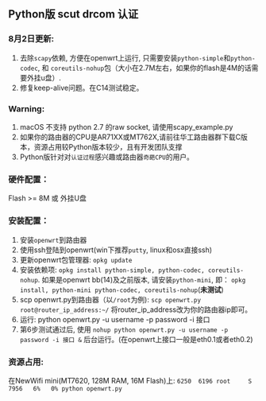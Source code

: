 ## Python版 scut drcom 认证

### 8月2日更新:
1. 去除`scapy`依赖, 方便在openwrt上运行, 只需要安装`python-simple`和`python-codec`, 和 `coreutils-nohup`包（大小在2.7M左右，如果你的flash是4M的话需要外挂u盘）.
2. 修复keep-alive问题。在C14测试稳定。

###  Warning:
1. macOS 不支持 python 2.7 的raw socket, 请使用scapy_example.py
2.  如果你的路由器的CPU是AR71XX或MT762X,请前往华工路由器群下载C版本，资源占用较Python版本较少，且有开发团队支撑
3.  Python版针对对`认证过程`感兴趣或路由器`奇葩CPU`的用户。

### 硬件配置：
Flash >= 8M 或 外挂U盘

### 安装配置：
1.   安装`openwrt`到路由器
2.   使用ssh登陆到openwrt(win下推荐`putty`, linux和osx直接ssh)
3.   更新openwrt包管理器: `opkg update`
4.   安装依赖项: `opkg install python-simple, python-codec, coreutils-nohup`. 如果是openwrt bb(14)及之前版本, 请安装`python-mini`, 即： `opkg install, python-mini python-codec, coreutils-nohup`(**未测试**)
5.   scp openwrt.py到路由器（以`/root`为例): `scp openwrt.py root@router_ip_address:~/` 将router_ip_address改为你的路由器ip即可。
6.   运行: python openwrt.py -u username -p password -i 接口
7.   第6步测试通过后, 使用 `nohup python openwrt.py -u username -p password -i 接口 &` 后台运行。(在openwrt上接口一般是eth0.1或者eth0.2)

### 资源占用: 
在NewWifi mini(MT7620, 128M RAM, 16M Flash)上:
	`6250  6196 root     S     7956   6%   0% python openwrt.py`

